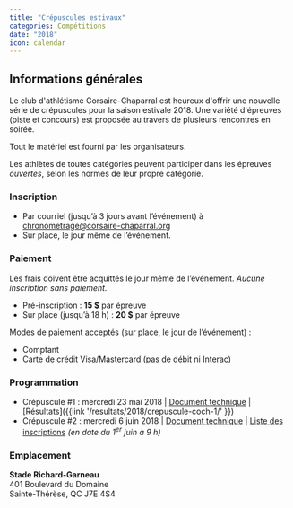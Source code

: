 ```yaml
---
title: "Crépuscules estivaux"
categories: Compétitions
date: "2018"
icon: calendar
---
```


## Informations générales

Le club d'athlétisme Corsaire-Chaparral est heureux d'offrir une nouvelle série de crépuscules pour la saison estivale 2018. Une variété d'épreuves (piste et concours) est proposée au travers de plusieurs rencontres en soirée.

Tout le matériel est fourni par les organisateurs.

Les athlètes de toutes catégories peuvent participer dans les épreuves _ouvertes_, selon les normes de leur propre catégorie.

### Inscription

* Par courriel (jusqu’à 3 jours avant l’événement) à [chronometrage@corsaire-chaparral.org](mailto:chronometrage@corsaire-chaparral.org)
* Sur place, le jour même de l’événement.

### Paiement

Les frais doivent être acquittés le jour même de l’événement. _Aucune inscription sans paiement._

* Pré-inscription : **15 $** par épreuve
* Sur place (jusqu’à 18 h) : **20 $** par épreuve


Modes de paiement acceptés (sur place, le jour de l’événement) :

* Comptant
* Carte de crédit Visa/Mastercard (pas de débit ni Interac)

### Programmation

* Crépuscule #1 : mercredi 23 mai 2018
| [Document technique](https://corsaire-chaparral.org/medias/competitions/2018/crepuscule-coch-1.pdf)
| [Résultats]({{link '/resultats/2018/crepuscule-coch-1/' }})
* Crépuscule #2 : mercredi 6 juin 2018
| [Document technique](https://corsaire-chaparral.org/medias/competitions/2018/crepuscule-coch-2.pdf)
| [Liste des inscriptions](https://corsaire-chaparral.org/medias/competitions/2018/crepuscule-coch-2-liste-inscriptions-v2018-06-01.pdf) _(en date du 1<sup>er</sup> juin à 9 h)_

### Emplacement

**Stade Richard-Garneau**  
401 Boulevard du Domaine  
Sainte-Thérèse, QC J7E 4S4

